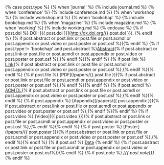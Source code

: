 {% case post.type %}
  {% when 'journal' %}
    {% include journal.md %}
  {% when 'conference' %}
    {% include conference.md %}
  {% when 'workshop' %}
    {% include workshop.md %}
  {% when 'bookchap' %}
    {% include bookchap.md %}
  {% when 'magazine' %}
    {% include magazine.md %}
  {% when 'working' %}
    {% include working.md %}
{% endcase %}
  {% if post.doi %} DOI: [{{ post.doi }}](http://dx.doi.org/{{ post.doi }}). {% endif %} 
  {% if post.abstract or post.link or post.file or post.acmdl or post.appendix or post.video or post.poster or post.osf %}({% endif %}
  {% if post.type != 'bookchap' and post.abstract %}[Abstract]({{post.url}}){% if post.abstract or post.link or post.file or post.acmdl or post.appendix or post.video or post.poster or post.osf %},{% endif %}{% endif %}
  {% if post.link %} [Link]({{post.link}}){% if post.abstract or post.link or post.file or post.acmdl or post.appendix or post.video or post.poster or post.osf %},{% endif %}{% endif %}
  {% if post.file %} [PDF](/papers/{{ post.file }}){% if post.abstract or post.link or post.file or post.acmdl or post.appendix or post.video or post.poster or post.osf %},{% endif %}{% endif %}
  {% if post.acmdl %} [ACM DL]({{post.acmdl}}){% if post.abstract or post.link or post.file or post.acmdl or post.appendix or post.video or post.poster or post.osf %},{% endif %}{% endif %}
  {% if post.appendix %} [Appendix](/papers/{{ post.appendix }}){% if post.abstract or post.link or post.file or post.acmdl or post.appendix or post.video or post.poster or post.osf %},{% endif %}{% endif %}
  {% if post.video %} [Video]({{ post.video }}){% if post.abstract or post.link or post.file or post.acmdl or post.appendix or post.video or post.poster or post.osf %},{% endif %}{% endif %}
  {% if post.poster %} [Poster](/papers/{{ post.poster }}){% if post.abstract or post.link or post.file or post.acmdl or post.appendix or post.video or post.poster or post.osf %},{% endif %}{% endif %}
  {% if post.osf %} [Data]({{post.osf}}) {% endif %}
  {% if post.abstract or post.link or post.file or post.acmdl or post.appendix or post.video or post.poster or post.osf%}){% endif %}
  {% if post.note %} *[{{ post.note}}]* {% endif %}
